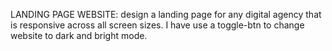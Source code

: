 LANDING PAGE WEBSITE:
design a landing page for any digital agency that is responsive across all screen sizes. I have use a toggle-btn to change website to dark and bright mode.
